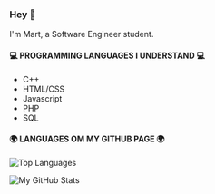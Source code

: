 ### Hey 👋 
I'm Mart, a Software Engineer student.

#### 💻 PROGRAMMING LANGUAGES I UNDERSTAND 💻
- C++
- HTML/CSS 
- Javascript
- PHP
- SQL

#### 🌍 LANGUAGES OM MY GITHUB PAGE 🌍
![Top Languages](https://github-readme-stats.vercel.app/api/top-langs/?username=MartvW&theme=dark)

![My GitHub Stats](https://github-readme-stats.vercel.app/api?username=MartvW&theme=dark&show_icons=true)


